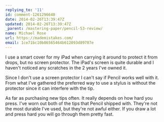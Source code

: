 ```yaml
---
replying_to: '11'
id: comment-1261296640
date: 2014-02-26T13:39:47Z
updated: 2014-02-26T13:39:47Z
_parent: /mastering-paper/pencil-53-review/
name: Michael Rose
url: https://mademistakes.com/
email: 1ce71bc10b86565464b612093d89707e
---
```


I use a smart cover for my iPad when carrying it around to protect it
from drops, but no screen protector. The iPad's screen is quite durable and I haven't
noticed any scratches in the 2 years I've owned it.

Since I don't use a screen
protector I can't say if Pencil works well with it. From what I've gathered the
preferred way to use a stylus is without the protector since it can interfere with
the tip.

As far as purchasing new tips often. It really depends on how hard
you press. I've worn out both of the tips that Pencil shipped with. They're not
the most durable I've used, but they're not awful either. If you draw a lot and
press hard you will go through them pretty fast.
